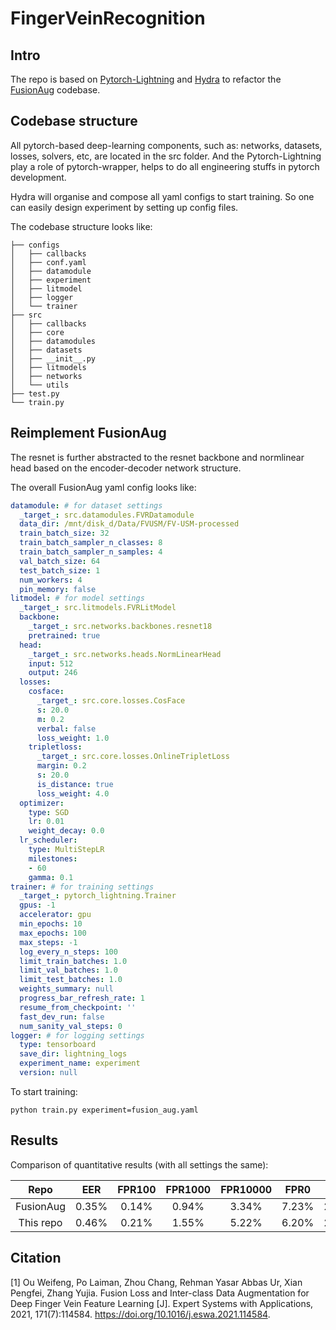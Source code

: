 # FingerVeinRecognition

## Intro

The repo is based on [Pytorch-Lightning](https://www.pytorchlightning.ai/) and [Hydra](https://hydra.cc/) to refactor the [FusionAug](https://github.com/WeifengOu/FusionAug) codebase.

## Codebase structure

All pytorch-based deep-learning components, such as: networks, datasets, losses, solvers, etc, are located in the src folder. And the Pytorch-Lightning play a role of pytorch-wrapper, helps to do all engineering stuffs in pytorch development.

Hydra will organise and compose all yaml configs to start training. So one can easily design experiment by setting up config files.

The codebase structure looks like:

```shell
├── configs
│   ├── callbacks
│   ├── conf.yaml
│   ├── datamodule
│   ├── experiment
│   ├── litmodel
│   ├── logger
│   └── trainer
├── src
│   ├── callbacks
│   ├── core
│   ├── datamodules
│   ├── datasets
│   ├── __init__.py
│   ├── litmodels
│   ├── networks
│   └── utils
├── test.py
└── train.py
```

## Reimplement FusionAug

The resnet is further abstracted to the resnet backbone and normlinear head based on the encoder-decoder network structure.

The overall FusionAug yaml config looks like:

```yaml
datamodule: # for dataset settings
  _target_: src.datamodules.FVRDatamodule
  data_dir: /mnt/disk_d/Data/FVUSM/FV-USM-processed
  train_batch_size: 32
  train_batch_sampler_n_classes: 8
  train_batch_sampler_n_samples: 4
  val_batch_size: 64
  test_batch_size: 1
  num_workers: 4
  pin_memory: false
litmodel: # for model settings
  _target_: src.litmodels.FVRLitModel
  backbone:
    _target_: src.networks.backbones.resnet18
    pretrained: true
  head:
    _target_: src.networks.heads.NormLinearHead
    input: 512
    output: 246
  losses:
    cosface:
      _target_: src.core.losses.CosFace
      s: 20.0
      m: 0.2
      verbal: false
      loss_weight: 1.0
    tripletloss:
      _target_: src.core.losses.OnlineTripletLoss
      margin: 0.2
      s: 20.0
      is_distance: true
      loss_weight: 4.0
  optimizer:
    type: SGD
    lr: 0.01
    weight_decay: 0.0
  lr_scheduler:
    type: MultiStepLR
    milestones:
    - 60
    gamma: 0.1
trainer: # for training settings
  _target_: pytorch_lightning.Trainer
  gpus: -1
  accelerator: gpu
  min_epochs: 10
  max_epochs: 100
  max_steps: -1
  log_every_n_steps: 100
  limit_train_batches: 1.0
  limit_val_batches: 1.0
  limit_test_batches: 1.0
  weights_summary: null
  progress_bar_refresh_rate: 1
  resume_from_checkpoint: ''
  fast_dev_run: false
  num_sanity_val_steps: 0
logger: # for logging settings
  type: tensorboard
  save_dir: lightning_logs
  experiment_name: experiment
  version: null
```

To start training:

```shell
python train.py experiment=fusion_aug.yaml
```

## Results

Comparison of quantitative results (with all settings the same):

|  Repo  | EER | FPR100  |  FPR1000  |  FPR10000 | FPR0 | Aver |
|:----:|:----:|:----:|:----:|:----:|:----:|:----:|
| FusionAug | 0.35% | 0.14% | 0.94% | 3.34% | 7.23% | 2.40% |
| This repo | 0.46% | 0.21% | 1.55% | 5.22% | 6.20% | 2.73% |

## Citation

[1] Ou Weifeng, Po Laiman, Zhou Chang, Rehman Yasar Abbas Ur, Xian Pengfei, Zhang Yujia. Fusion Loss and Inter-class Data Augmentation for Deep Finger Vein Feature Learning [J]. Expert Systems with Applications, 2021, 171(7):114584. https://doi.org/10.1016/j.eswa.2021.114584.
